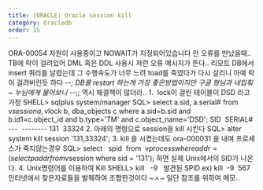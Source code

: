 ```yaml
---
title: (ORACLE) Oracle session kill
category: Oracledb
order: 15
---
```


ORA-00054 자원이 사용중이고 NOWAIT가 지정되어있습니다
란 오류를 만났을때..
TB에 락이 걸려있어 DML 혹은 DDL 사용시 저런 오류 메시지가 뜬다..
리모트 DB에서 insert 쿼리를 날렸는데 그 수행속도가 너무 느려 toad를 죽였다가 다시 살리니
아예 락이 걸려버린듯 하다 -_-;
DB를 restart 하는게 가장 좋은방법이지만 구글 형님과 네입훠 ~ 누님에게 물어보니 -_-;;
역시 해결책이 많더라..
1.  lock이 걸린 테이블이 DSD 라고 가정
SHELL> sqlplus system/manager
SQL> select a.sid, a.serial# from v$session a, v$lock b, dba_objects c
where a.sid=b.sid and b.id1=c.object_id and b.type='TM' and c.object_name='DSD';
SID  SERIAL#
---  --------
131  33324
2. 아래의 명령으로 session을 kill 시킨다
SQL> alter system kill session '131,33324';
3. kill 을 시켰는데도 ora-000031 을 내며 프로세스가 죽지않는경우
SQL> select   spid  from  v$process
where addr = (select paddr from v$session where sid = '131');
하면 실제 Unix에서의 SID가 나온다.
4. Unix명령어를 이용하여 Kill
SHELL> kill   -9   발견된 SPID
ex) kill  -9  567
인터넷에서 찾은자료들을 발췌하여 조합한것이다 ~ㅅ~
일단 참조를 위하여 메모..
